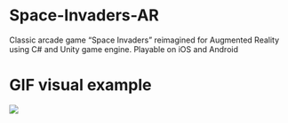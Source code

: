 # Space-Invaders-AR
Classic arcade game “Space Invaders” reimagined for Augmented Reality using C# and Unity game engine.
Playable on iOS and Android

# GIF visual example 
![](https://github.com/amereprogram/Space-Invaders-AR/blob/main/spaceInvader_AR_edit.gif)
